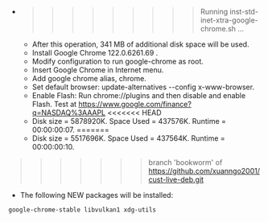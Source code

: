 * >>>>>>>>> Running inst-std-inet-xtra-google-chrome.sh ...
  * After this operation, 341 MB of additional disk space will be used.
  * Install Google Chrome 122.0.6261.69 .
  * Modify configuration to run google-chrome as root.
  * Insert Google Chrome in Internet menu.
  * Add google chrome alias, chrome.
  * Set default browser: update-alternatives --config x-www-browser.
  * Enable Flash: Run chrome://plugins and then disable and enable Flash. Test at https://www.google.com/finance?q=NASDAQ%3AAAPL
<<<<<<< HEAD
  * Disk size = 5878920K. Space Used = 437576K. Runtime = 00:00:00:07.
=======
  * Disk size = 5517696K. Space Used = 437564K. Runtime = 00:00:00:10.
>>>>>>> branch 'bookworm' of https://github.com/xuanngo2001/cust-live-deb.git
  * The following NEW packages will be installed:
  ```bash
google-chrome-stable libvulkan1 xdg-utils
  ```
